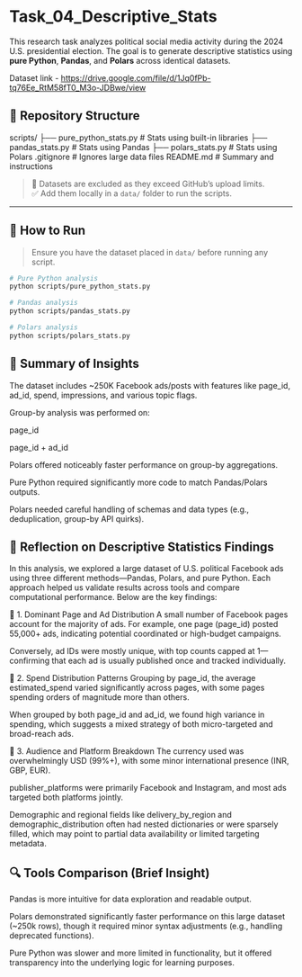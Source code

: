 ﻿# Task_04_Descriptive_Stats

This research task analyzes political social media activity during the 2024 U.S. presidential election. The goal is to generate descriptive statistics using **pure Python**, **Pandas**, and **Polars** across identical datasets.

Dataset link - https://drive.google.com/file/d/1Jq0fPb-tq76Ee_RtM58fT0_M3o-JDBwe/view

## 📁 Repository Structure

scripts/
├── pure_python_stats.py # Stats using built-in libraries
├── pandas_stats.py # Stats using Pandas
├── polars_stats.py # Stats using Polars
.gitignore # Ignores large data files
README.md # Summary and instructions


> 🚫 Datasets are excluded as they exceed GitHub’s upload limits.  
> ✅ Add them locally in a `data/` folder to run the scripts.

---

## 🚀 How to Run

> Ensure you have the dataset placed in `data/` before running any script.

```bash
# Pure Python analysis
python scripts/pure_python_stats.py

# Pandas analysis
python scripts/pandas_stats.py

# Polars analysis
python scripts/polars_stats.py

```


## 🧪 Summary of Insights
The dataset includes ~250K Facebook ads/posts with features like page_id, ad_id, spend, impressions, and various topic flags.

Group-by analysis was performed on:

page_id

page_id + ad_id

Polars offered noticeably faster performance on group-by aggregations.

Pure Python required significantly more code to match Pandas/Polars outputs.

Polars needed careful handling of schemas and data types (e.g., deduplication, group-by API quirks).


## 📝 Reflection on Descriptive Statistics Findings
In this analysis, we explored a large dataset of U.S. political Facebook ads using three different methods—Pandas, Polars, and pure Python. Each approach helped us validate results across tools and compare computational performance. Below are the key findings:

🔑 1. Dominant Page and Ad Distribution
A small number of Facebook pages account for the majority of ads. For example, one page (page_id) posted 55,000+ ads, indicating potential coordinated or high-budget campaigns.

Conversely, ad IDs were mostly unique, with top counts capped at 1—confirming that each ad is usually published once and tracked individually.

🔑 2. Spend Distribution Patterns
Grouping by page_id, the average estimated_spend varied significantly across pages, with some pages spending orders of magnitude more than others.

When grouped by both page_id and ad_id, we found high variance in spending, which suggests a mixed strategy of both micro-targeted and broad-reach ads.

🔑 3. Audience and Platform Breakdown
The currency used was overwhelmingly USD (99%+), with some minor international presence (INR, GBP, EUR).

publisher_platforms were primarily Facebook and Instagram, and most ads targeted both platforms jointly.

Demographic and regional fields like delivery_by_region and demographic_distribution often had nested dictionaries or were sparsely filled, which may point to partial data availability or limited targeting metadata.

## 🔍 Tools Comparison (Brief Insight)
Pandas is more intuitive for data exploration and readable output.

Polars demonstrated significantly faster performance on this large dataset (~250k rows), though it required minor syntax adjustments (e.g., handling deprecated functions).

Pure Python was slower and more limited in functionality, but it offered transparency into the underlying logic for learning purposes.
